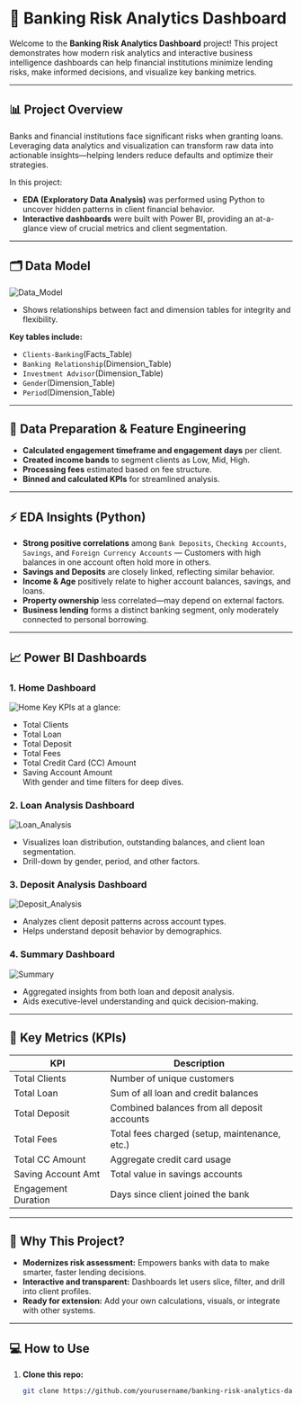 # 🏦 Banking Risk Analytics Dashboard

Welcome to the **Banking Risk Analytics Dashboard** project! 
This project demonstrates how modern risk analytics and interactive business intelligence dashboards can help financial institutions minimize lending risks, make informed decisions, and visualize key banking metrics.

---

## 📊 Project Overview

Banks and financial institutions face significant risks when granting loans. 
Leveraging data analytics and visualization can transform raw data into actionable insights—helping lenders reduce defaults and optimize their strategies. 

In this project:
- **EDA (Exploratory Data Analysis)** was performed using Python to uncover hidden patterns in client financial behavior.
- **Interactive dashboards** were built with Power BI, providing an at-a-glance view of crucial metrics and client segmentation.

---

## 🗂️ Data Model

![Data_Model](https://github.com/user-attachments/assets/9527ffa8-9cf4-4404-a776-cf0ceea89f71)


- Shows relationships between fact and dimension tables for integrity and flexibility.

**Key tables include:**  
- `Clients-Banking`(Facts_Table)
- `Banking Relationship`(Dimension_Table)
- `Investment Advisor`(Dimension_Table)
- `Gender`(Dimension_Table)
- `Period`(Dimension_Table)

---

## 🧹 Data Preparation & Feature Engineering

- **Calculated engagement timeframe and engagement days** per client.
- **Created income bands** to segment clients as Low, Mid, High.
- **Processing fees** estimated based on fee structure.
- **Binned and calculated KPIs** for streamlined analysis.

---

## ⚡ EDA Insights (Python)

- **Strong positive correlations** among `Bank Deposits`, `Checking Accounts`, `Savings`, and `Foreign Currency Accounts` — Customers with high balances in one account often hold more in others.
- **Savings and Deposits** are closely linked, reflecting similar behavior.
- **Income & Age** positively relate to higher account balances, savings, and loans.
- **Property ownership** less correlated—may depend on external factors.
- **Business lending** forms a distinct banking segment, only moderately connected to personal borrowing.

---

## 📈 Power BI Dashboards

### 1. Home Dashboard
![Home](https://github.com/user-attachments/assets/ea3708ef-ab23-48f1-b8ae-7e7301ead038)
Key KPIs at a glance:
- Total Clients
- Total Loan
- Total Deposit
- Total Fees
- Total Credit Card (CC) Amount
- Saving Account Amount  
With gender and time filters for deep dives.

### 2. Loan Analysis Dashboard
![Loan_Analysis](https://github.com/user-attachments/assets/cf19ec90-3935-4fda-a63c-aeb86ba529cb)
- Visualizes loan distribution, outstanding balances, and client loan segmentation.
- Drill-down by gender, period, and other factors.

### 3. Deposit Analysis Dashboard
![Deposit_Analysis](https://github.com/user-attachments/assets/8c0739f0-7f5c-4c35-8f96-d5ee6bf7ff86)
- Analyzes client deposit patterns across account types.
- Helps understand deposit behavior by demographics.

### 4. Summary Dashboard
![Summary](https://github.com/user-attachments/assets/1f3c143b-086a-4bbe-8d1d-a60f7ca5afdf)
- Aggregated insights from both loan and deposit analysis.
- Aids executive-level understanding and quick decision-making.

---

## 🌟 Key Metrics (KPIs)

| KPI                 | Description                                       |
|---------------------|---------------------------------------------------|
| Total Clients       | Number of unique customers                        |
| Total Loan          | Sum of all loan and credit balances               |
| Total Deposit       | Combined balances from all deposit accounts       |
| Total Fees          | Total fees charged (setup, maintenance, etc.)     |
| Total CC Amount     | Aggregate credit card usage                       |
| Saving Account Amt  | Total value in savings accounts                   |
| Engagement Duration | Days since client joined the bank                 |

---

## 🚀 Why This Project?

- **Modernizes risk assessment:** Empowers banks with data to make smarter, faster lending decisions.
- **Interactive and transparent:** Dashboards let users slice, filter, and drill into client profiles.
- **Ready for extension:** Add your own calculations, visuals, or integrate with other systems.

---

## 💻 How to Use

1. **Clone this repo:**  
   ```sh
   git clone https://github.com/yourusername/banking-risk-analytics-dashboard.git
